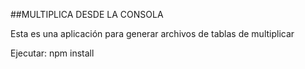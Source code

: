 ##MULTIPLICA DESDE LA CONSOLA

Esta es una aplicación para generar archivos de tablas de multiplicar

Ejecutar: npm install